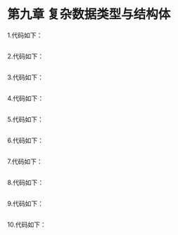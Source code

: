 # 第九章 复杂数据类型与结构体

1.代码如下：
```c

```

2.代码如下：
```c

```

3.代码如下：
```c

```

4.代码如下：
```c

```

5.代码如下：
```c

```

6.代码如下：
```c

```

7.代码如下：
```c

```

8.代码如下：
```c

```

9.代码如下：
```c

```

10.代码如下：
```c

```
